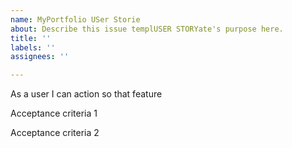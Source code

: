```yaml
---
name: MyPortfolio USer Storie
about: Describe this issue templUSER STORYate's purpose here.
title: ''
labels: ''
assignees: ''

---
```


As a user I can action so that feature

Acceptance criteria 1

Acceptance criteria 2
